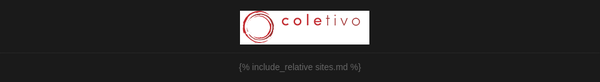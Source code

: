 <style>
.noBG {
background-color:transparent !important
       }
a{
       display: block;
       position: relative;
       width: 100%;
       height: 100%;
       padding: 7.5px;
       border-bottom: 1px dotted #333;
       text-align: center;
       min-height: 28.5px;
       text-decoration: none !important;
       font-size: 155% !important;
       color: #fff;
}

.mainDiv{
       Position:absolute;
       width:100%; 
       height:100%; 
       margin:0; 
       top:0; 
       left:0;
       background-color:#1a1a1a;
       padding = 10px;
       text-align:center;
       font-size: 14px;
       color: #666;
       height: 100%;
       overflow-x: hidden;
       font-family: "Helvetica", sans-serif;   
}
</style>

<div class="mainDiv" markdown="1">

<a><img class="noBG" src="./logo.png" height="54"></a>

{% include_relative sites.md %}

</div>
